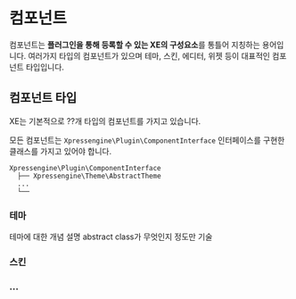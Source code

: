 # 컴포넌트

컴포넌트는 **플러그인을 통해 등록할 수 있는 XE의 구성요소**를 통틀어 지칭하는 용어입니다. 여러가지 타입의 컴포넌트가 있으며 테마, 스킨, 에디터, 위젯 등이 대표적인 컴포넌트 타입입니다.



## 컴포넌트 타입

XE는 기본적으로 ??개 타입의 컴포넌트를 가지고 있습니다.

모든 컴포넌트는 `Xpressengine\Plugin\ComponentInterface` 인터페이스를 구현한 클래스를 가지고 있어야 합니다.

```
Xpressengine\Plugin\ComponentInterface
  ├── Xpressengine\Theme\AbstractTheme
  ...
  └── 
```



### 테마
테마에 대한 개념 설명
abstract class가 무엇인지 정도만 기술

### 스킨


### ...

